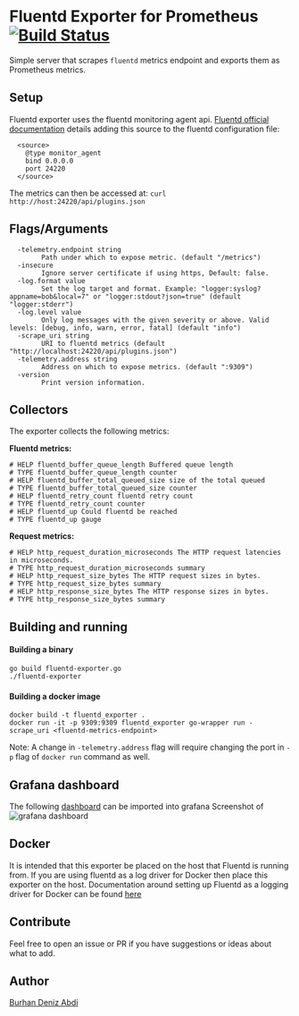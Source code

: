# Fluentd Exporter for Prometheus [![Build Status](https://travis-ci.org/V3ckt0r/fluentd_exporter.svg?branch=master)](https://travis-ci.org/V3ckt0r/fluentd_exporter)

Simple server that scrapes `fluentd` metrics endpoint and exports them as Prometheus metrics.

## Setup

Fluentd exporter uses the fluentd monitoring agent api. [Fluentd official documentation](https://docs.fluentd.org/v1.0/articles/monitoring) details adding this source to the fluentd configuration file:
  ```
    <source>
      @type monitor_agent
      bind 0.0.0.0
      port 24220
    </source>
  ```
The metrics can then be accessed at: `curl http://host:24220/api/plugins.json`

## Flags/Arguments

```
  -telemetry.endpoint string
    	Path under which to expose metric. (default "/metrics")
  -insecure
    	Ignore server certificate if using https, Default: false.
  -log.format value
    	Set the log target and format. Example: "logger:syslog?appname=bob&local=7" or "logger:stdout?json=true" (default "logger:stderr")
  -log.level value
    	Only log messages with the given severity or above. Valid levels: [debug, info, warn, error, fatal] (default "info")
  -scrape_uri string
    	URI to fluentd metrics (default "http://localhost:24220/api/plugins.json")
  -telemetry.address string
    	Address on which to expose metrics. (default ":9309")
  -version
    	Print version information.
```

## Collectors

The exporter collects the following metrics:

**Fluentd metrics:**
```
# HELP fluentd_buffer_queue_length Buffered queue length
# TYPE fluentd_buffer_queue_length counter
# HELP fluentd_buffer_total_queued_size size of the total queued
# TYPE fluentd_buffer_total_queued_size counter
# HELP fluentd_retry_count fluentd retry count
# TYPE fluentd_retry_count counter
# HELP fluentd_up Could fluentd be reached
# TYPE fluentd_up gauge
```

**Request metrics:**
```
# HELP http_request_duration_microseconds The HTTP request latencies in microseconds.
# TYPE http_request_duration_microseconds summary
# HELP http_request_size_bytes The HTTP request sizes in bytes.
# TYPE http_request_size_bytes summary
# HELP http_response_size_bytes The HTTP response sizes in bytes.
# TYPE http_response_size_bytes summary
```

## Building and running

#### Building a binary
```
go build fluentd-exporter.go
./fluentd-exporter
```

#### Building a docker image
```
docker build -t fluentd_exporter .
docker run -it -p 9309:9309 fluentd_exporter go-wrapper run -scrape_uri <fluentd-metrics-endpoint>
```
Note: A change in `-telemetry.address` flag will require changing the port in `-p` flag of `docker run` command as well.

## Grafana dashboard

The following [dashboard](https://grafana.com/dashboards/3522) can be imported into grafana
Screenshot of ![grafana dashboard](https://i.imgur.com/oBY6urR.png)

## Docker

It is intended that this exporter be placed on the host that Fluentd is running from. If you are using fluentd as a log driver for Docker then place this exporter on the host.
Documentation around setting up Fluentd as a logging driver for Docker can be found [here](https://docs.docker.com/engine/admin/logging/fluentd/)

## Contribute

Feel free to open an issue or PR if you have suggestions or ideas about what to add.

## Author

[Burhan Deniz Abdi](http://www.burhan.io/)
